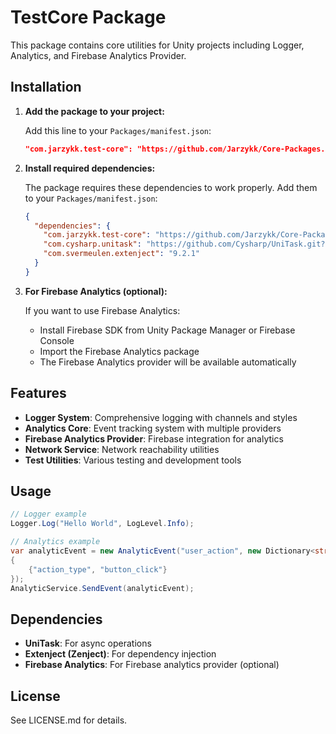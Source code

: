 # TestCore Package

This package contains core utilities for Unity projects including Logger, Analytics, and Firebase Analytics Provider.

## Installation

1. **Add the package to your project:**
   
   Add this line to your `Packages/manifest.json`:
   ```json
   "com.jarzykk.test-core": "https://github.com/Jarzykk/Core-Packages.git"
   ```

2. **Install required dependencies:**

   The package requires these dependencies to work properly. Add them to your `Packages/manifest.json`:

   ```json
   {
     "dependencies": {
       "com.jarzykk.test-core": "https://github.com/Jarzykk/Core-Packages.git",
       "com.cysharp.unitask": "https://github.com/Cysharp/UniTask.git?path=src/UniTask/Assets/Plugins/UniTask",
       "com.svermeulen.extenject": "9.2.1"
     }
   }
   ```

3. **For Firebase Analytics (optional):**
   
   If you want to use Firebase Analytics:
   - Install Firebase SDK from Unity Package Manager or Firebase Console
   - Import the Firebase Analytics package
   - The Firebase Analytics provider will be available automatically

## Features

- **Logger System**: Comprehensive logging with channels and styles
- **Analytics Core**: Event tracking system with multiple providers
- **Firebase Analytics Provider**: Firebase integration for analytics
- **Network Service**: Network reachability utilities
- **Test Utilities**: Various testing and development tools

## Usage

```csharp
// Logger example
Logger.Log("Hello World", LogLevel.Info);

// Analytics example
var analyticEvent = new AnalyticEvent("user_action", new Dictionary<string, object> 
{ 
    {"action_type", "button_click"} 
});
AnalyticService.SendEvent(analyticEvent);
```

## Dependencies

- **UniTask**: For async operations
- **Extenject (Zenject)**: For dependency injection
- **Firebase Analytics**: For Firebase analytics provider (optional)

## License

See LICENSE.md for details.